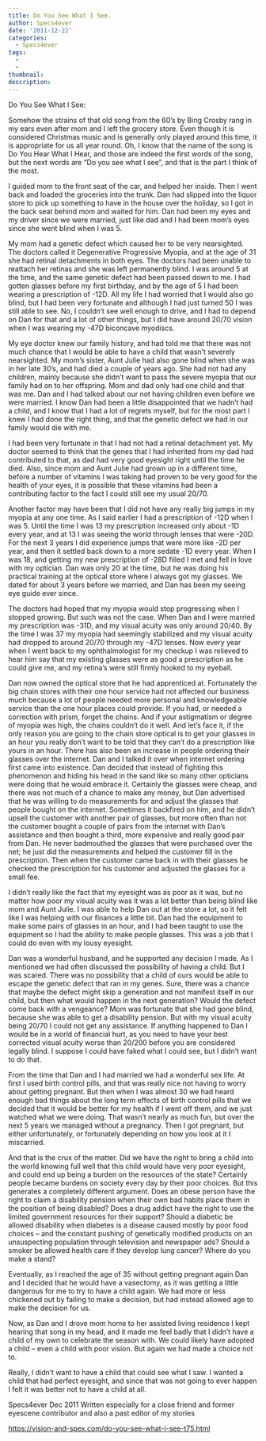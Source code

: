 ```yaml
---
title: Do You See What I See.
author: Specs4ever
date: '2011-12-22'
categories:
  - Specs4ever
tags:
  - 
  - 
thumbnail: 
description: 
---
```


Do You See What I See:

Somehow the strains of that old song from the 60’s by Bing Crosby rang in my ears even after mom and I left the grocery store.  Even though it is considered Christmas music and is generally only played around this time, it is appropriate for us all year round.  Oh, I know that the name of the song is Do You Hear What I Hear, and those are indeed the first words of the song, but the next words are “Do you see what I see”, and that is the part I think of the most.

I guided mom to the front seat of the car, and helped her inside. Then I went back and loaded the groceries into the trunk. Dan had slipped into the liquor store to pick up something to have in the house over the holiday, so I got in the back seat behind mom and waited for him.  Dan had been my eyes and my driver since we were married, just like dad and I had been mom’s eyes since she went blind when I was 5.

My mom had a genetic defect which caused her to be very nearsighted.  The doctors called it Degenerative Progressive Myopia, and at the age of 31 she had retinal detachments in both eyes.  The doctors had been unable to reattach her retinas and she was left permanently blind.  I was around 5 at the time, and the same genetic defect had been passed down to me.  I had gotten glasses before my first birthday, and by the age of 5 I had been wearing a prescription of -12D. All my life I had worried that I would also go blind, but I had been very fortunate and although I had just turned 50 I was still able to see.  No, I couldn’t see well enough to drive, and I had to depend on Dan for that and a lot of other things, but I did have around 20/70 vision when I was wearing my -47D biconcave myodiscs.

My eye doctor knew our family history, and had told me that there was not much chance that I would be able to have a child that wasn’t severely nearsighted. My mom’s sister, Aunt Julie had also gone blind when she was in her late 30’s, and had died a couple of years ago. She had not had any children, mainly because she didn’t want to pass the severe myopia that our family had on to her offspring. Mom and dad only had one child and that was me.  Dan and I had talked about our not having children even before we were married. I know Dan had been a little disappointed that we hadn’t had a child, and I know that I had a lot of regrets myself, but for the most part I knew I had done the right thing, and that the genetic defect we had in our family would die with me.

I had been very fortunate in that I had not had a retinal detachment yet.  My doctor seemed to think that the genes that I had inherited from my dad had contributed to that, as dad had very good eyesight right until the time he died. Also, since mom and Aunt Julie had grown up in a different time, before a number of vitamins I was taking had proven to be very good for the health of your eyes, it is possible that these vitamins had been a contributing factor to the fact I could still see my usual 20/70.

Another factor may have been that I did not have any really big jumps in my myopia at any one time. As I said earlier I had a prescription of -12D when I was 5. Until the time I was 13 my prescription increased only about -1D every year, and at 13 I was seeing the world through lenses that were -20D.  For the next 3 years I did experience jumps that were more like -2D per year, and then it settled back down to a more sedate -1D every year. When I was 18, and getting my new prescription of -28D filled I met and fell in love with my optician. Dan was only 20 at the time, but he was doing his practical training at the optical store where I always got my glasses. We dated for about 3 years before we married, and Dan has been my seeing eye guide ever since.

The doctors had hoped that my myopia would stop progressing when I stopped growing. But such was not the case. When Dan and I were married my prescription was -31D, and my visual acuity was only around 20/40.  By the time I was 37 my myopia had seemingly stabilized and my visual acuity had dropped to around 20/70 through my -47D lenses. Now every year when I went back to my ophthalmologist for my checkup I was relieved to hear him say that my existing glasses were as good a prescription as he could give me, and my retina’s were still firmly hooked to my eyeball.

Dan now owned the optical store that he had apprenticed at.  Fortunately the big chain stores with their one hour service had not affected our business much because a lot of people needed more personal and knowledgeable service than the one hour places could provide. If you had, or needed a correction with prism, forget the chains. And if your astigmatism or degree of myopia was high, the chains couldn’t do it well.  And let’s face it, if the only reason you are going to the chain store optical is to get your glasses in an hour you really don’t want to be told that they can’t do a prescription like yours in an hour.  There has also been an increase in people ordering their glasses over the internet.  Dan and I talked it over when internet ordering first came into existence. Dan decided that instead of fighting this phenomenon and hiding his head in the sand like so many other opticians were doing that he would embrace it. Certainly the glasses were cheap, and there was not much of a chance to make any money, but Dan advertised that he was willing to do measurements for and adjust the glasses that people bought on the internet. Sometimes it backfired on him, and he didn’t upsell the customer with another pair of glasses, but more often than not the customer bought a couple of pairs from the internet with Dan’s assistance and then bought a third, more expensive and really good pair from Dan.  He never badmouthed the glasses that were purchased over the net; he just did the measurements and helped the customer fill in the prescription. Then when the customer came back in with their glasses he checked the prescription for his customer and adjusted the glasses for a small fee.

I didn’t really like the fact that my eyesight was as poor as it was, but no matter how poor my visual acuity was it was a lot better than being blind like mom and Aunt Julie. I was able to help Dan out at the store a lot, so it felt like I was helping with our finances a little bit.  Dan had the equipment to make some pairs of glasses in an hour, and I had been taught to use the equipment so I had the ability to make people glasses.  This was a job that I could do even with my lousy eyesight.

Dan was a wonderful husband, and he supported any decision I made.  As I mentioned we had often discussed the possibility of having a child. But I was scared.  There was no possibility that a child of ours would be able to escape the genetic defect that ran in my genes. Sure, there was a chance that maybe the defect might skip a generation and not manifest itself in our child, but then what would happen in the next generation?  Would the defect come back with a vengeance?  Mom was fortunate that she had gone blind, because she was able to get a disability pension. But with my visual acuity being 20/70 I could not get any assistance. If anything happened to Dan I would be in a world of financial hurt, as you need to have your best corrected visual acuity worse than 20/200 before you are considered legally blind.  I suppose I could have faked what I could see, but I didn’t want to do that.

From the time that Dan and I had married we had a wonderful sex life.  At first I used birth control pills, and that was really nice not having to worry about getting pregnant. But then when I was almost 30 we had heard enough bad things about the long term effects of birth control pills that we decided that it would be better for my health if I went off them, and we just watched what we were doing.  That wasn’t nearly as much fun, but over the next 5 years we managed without a pregnancy.  Then I got pregnant, but either unfortunately, or fortunately depending on how you look at it I miscarried.

And that is the crux of the matter.  Did we have the right to bring a child into the world knowing full well that this child would have very poor eyesight, and could end up being a burden on the resources of the state?  Certainly people became burdens on society every day by their poor choices.  But this generates a completely different argument.  Does an obese person have the right to claim a disability pension when their own bad habits place them in the position of being disabled?  Does a drug addict have the right to use the limited government resources for their support?  Should a diabetic be allowed disability when diabetes is a disease caused mostly by poor food choices – and the constant pushing of genetically modified products on an unsuspecting population through television and newspaper ads?  Should a smoker be allowed health care if they develop lung cancer? Where do you make a stand?  

Eventually, as I reached the age of 35 without getting pregnant again Dan and I decided that he would have a vasectomy, as it was getting a little dangerous for me to try to have a child again.  We had more or less chickened out by failing to make a decision, but had instead allowed age to make the decision for us.

Now, as Dan and I drove mom home to her assisted living residence I kept hearing that song in my head, and it made me feel badly that I didn’t have a child of my own to celebrate the season with. We could likely have adopted a child – even a child with poor vision.  But again we had made a choice not to.

Really, I didn’t want to have a child that could see what I saw.  I wanted a child that had perfect eyesight, and since that was not going to ever happen I felt it was better not to have a child at all.

Specs4ever
Dec 2011
Written especially for a close friend and former eyescene contributor and also a past editor of my stories

https://vision-and-spex.com/do-you-see-what-i-see-t75.html
